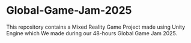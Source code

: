 # Global-Game-Jam-2025
 This repository contains a Mixed Reality Game Project made using Unity Engine which We made during our 48-hours Global Game Jam 2025.
